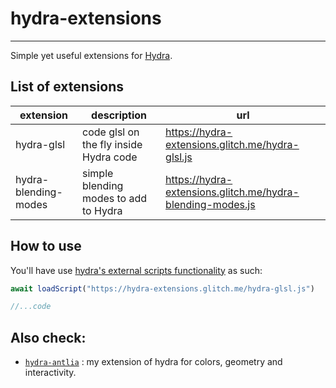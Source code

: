 # hydra-extensions
---
Simple yet useful extensions for [Hydra](https://github.com/ojack/hydra).

## List of extensions

| extension            | description                            | url         |
|----------------------|----------------------------------------|-------------|
| hydra-glsl           | code glsl on the fly inside Hydra code | https://hydra-extensions.glitch.me/hydra-glsl.js |
| hydra-blending-modes | simple blending modes to add to Hydra  | https://hydra-extensions.glitch.me/hydra-blending-modes.js |

## How to use

You'll have use [hydra's external scripts functionality](https://github.com/ojack/hydra#loading-external-scripts) as such:

```javascript
await loadScript("https://hydra-extensions.glitch.me/hydra-glsl.js")

//...code
```

## Also check:

* [`hydra-antlia`](https://github.com/ritchse/hydra-antlia) : my extension of hydra for colors, geometry and interactivity.